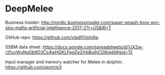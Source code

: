# DeepMelee

Business Insider:
http://nordic.businessinsider.com/super-smash-bros-pro-slox-mafia-artificial-intelligence-2017-2?r=US&IR=T

GitHub repo:
https://github.com/vladfi1/phillip


SSBM data sheet:
https://docs.google.com/spreadsheets/d/1JX2w-r2fuvWuNgGb6D3Cs4wHQKLFegZe2jhbBuIhCG8/edit#gid=12

Input manager and memory watcher for Melee in dolphin:
https://github.com/spxtr/p3
